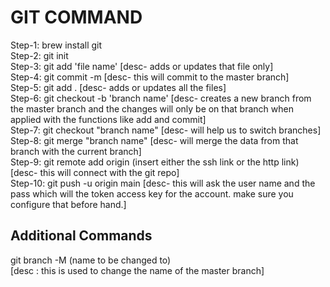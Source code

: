<h1>GIT COMMAND</h1>
Step-1: brew install git <br />
Step-2: git init <br />
Step-3: git add 'file name' [desc- adds or updates that file only]<br />
Step-4: git commit -m [desc- this will commit to the master branch]<br />
Step-5: git add . [desc- adds or updates all the files]<br />
Step-6: git checkout -b 'branch name' [desc- 
creates a new branch from the master branch and the changes will only be on that branch when applied with the functions like add and commit]<br />
Step-7: git checkout "branch name" [desc- will help us to switch branches]<br />
Step-8: git merge "branch name" [desc- will merge the data from that branch with the current branch]<br />
Step-9: git remote add origin (insert either the ssh link or the http link) [desc- this will connect with the git repo]<br />
Step-10: git push -u origin main [desc- this will ask the user name and the pass which will the token access key for the account. make sure you configure that before hand.]<br />
<h2> Additional Commands </h2>
  git branch -M (name to be changed to) <br>
  [desc : this is used to change the name of the master branch]

